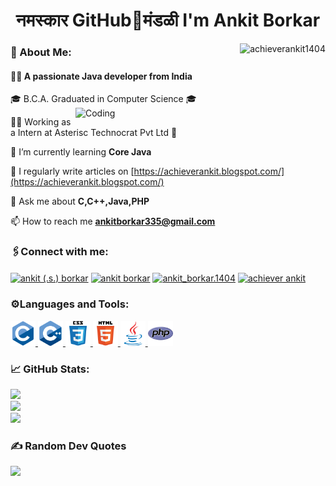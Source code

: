 

<h1 align="center">नमस्कार GitHub🙏मंडळी I'm Ankit Borkar</h1>
<img src="https://visitcount.itsvg.in/api?id=achieverankit1404&icon=1&color=3""(https://visitcount.itsvg.in" align="right" alt="achieverankit1404" />
<h3 align="left">💫 About Me:</h3>
<h4 align="left">🧑‍💻 A passionate Java developer from India</h4>
 🎓 B.C.A. Graduated in Computer Science 🎓

<img align="right" alt="Coding" width="400" src="https://cdn.dribbble.com/users/1162077/screenshots/3848914/programmer.gif">

 🧑‍💻 Working as a Intern at Asterisc Technocrat Pvt Ltd 🏢

 🌱 I’m currently learning **Core Java**

 📝 I regularly write articles on [https://achieverankit.blogspot.com/](https://achieverankit.blogspot.com/)

 💬 Ask me about **C,C++,Java,PHP**

 📫 How to reach me **ankitborkar335@gmail.com**

<h3 align="left">🖇️Connect with me:</h3>
<p align="left">
<a href="https://linkedin.com/in/ankit (.s.) borkar" target="blank"><img align="center" src="https://raw.githubusercontent.com/rahuldkjain/github-profile-readme-generator/master/src/images/icons/Social/linked-in-alt.svg" alt="ankit (.s.) borkar" height="30" width="40" /></a>
<a href="https://fb.com/ankit borkar" target="blank"><img align="center" src="https://raw.githubusercontent.com/rahuldkjain/github-profile-readme-generator/master/src/images/icons/Social/facebook.svg" alt="ankit borkar" height="30" width="40" /></a>
<a href="https://instagram.com/ankit_borkar.1404" target="blank"><img align="center" src="https://raw.githubusercontent.com/rahuldkjain/github-profile-readme-generator/master/src/images/icons/Social/instagram.svg" alt="ankit_borkar.1404" height="30" width="40" /></a>
<a href="https://www.youtube.com/c/achiever ankit" target="blank"><img align="center" src="https://raw.githubusercontent.com/rahuldkjain/github-profile-readme-generator/master/src/images/icons/Social/youtube.svg" alt="achiever ankit" height="30" width="40" /></a>
</p>

<h3 align="left">⚙️Languages and Tools:</h3>
<p align="left"> <a href="https://www.cprogramming.com/" target="_blank" rel="noreferrer"> <img src="https://raw.githubusercontent.com/devicons/devicon/master/icons/c/c-original.svg" alt="c" width="40" height="40"/> </a> <a href="https://www.w3schools.com/cpp/" target="_blank" rel="noreferrer"> <img src="https://raw.githubusercontent.com/devicons/devicon/master/icons/cplusplus/cplusplus-original.svg" alt="cplusplus" width="40" height="40"/> </a> <a href="https://www.w3schools.com/css/" target="_blank" rel="noreferrer"> <img src="https://raw.githubusercontent.com/devicons/devicon/master/icons/css3/css3-original-wordmark.svg" alt="css3" width="40" height="40"/> </a> <a href="https://www.w3.org/html/" target="_blank" rel="noreferrer"> <img src="https://raw.githubusercontent.com/devicons/devicon/master/icons/html5/html5-original-wordmark.svg" alt="html5" width="40" height="40"/> </a> <a href="https://www.java.com" target="_blank" rel="noreferrer"> <img src="https://raw.githubusercontent.com/devicons/devicon/master/icons/java/java-original.svg" alt="java" width="40" height="40"/> </a> <a href="https://www.php.net" target="_blank" rel="noreferrer"> <img src="https://raw.githubusercontent.com/devicons/devicon/master/icons/php/php-original.svg" alt="php" width="40" height="40"/> </a> </p>

### 📈 GitHub Stats:
![](https://github-readme-stats.vercel.app/api?username=achieverankit1404&theme=merko&hide_border=false&include_all_commits=false&count_private=false)<br/>
![](https://github-readme-streak-stats.herokuapp.com/?user=achieverankit1404&theme=merko&hide_border=false)<br/>
![](https://github-readme-stats.vercel.app/api/top-langs/?username=achieverankit1404&theme=merko&hide_border=false&include_all_commits=false&count_private=false&layout=compact)

### ✍️ Random Dev Quotes
![](https://quotes-github-readme.vercel.app/api?type=horizontal&theme=radical)


